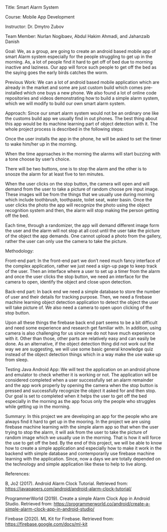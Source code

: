 Title: Smart Alarm System 

Course: Mobile App Development 

Instructor: Dr. Dmytro Zubov 

Team Member: Nurlan Nogibaev, Abdul Hakim Ahmadi, and Jahanzaib Danish 

Goal: We, as a group, are going to create an android based mobile app of smart Alarm system especially for the people struggling to get up in the morning. As, a lot of people find it hard to get off of bed due to morning inactive and laziness. Our app will force such people to get off the bed as the saying goes the early birds catches the worm. 

Previous Work: We can a lot of android based mobile application which are already in the market and some are just custom build which comes pre-installed which one buys a new phone. We also found a lot of online code repositories and videos demonstrating how to build a simple alarm system, which we will modify to build our own smart alarm system. 

Approach: Since our smart alarm system would not be an ordinary one like the customs build  app we usually find in out phones. The best thing about this app would be its machine learning part of object detection with it. The whole project process is described in the following steps: 

Once the user installs the app in the phone, he will be asked to set the timer to wake him/her up in the morning. 

When the time approaches in the morning the alarms will start buzzing with a tone choose by user’s choice. 

There will be two buttons, one is to stop the alarm and the other is to snooze the alarm for at least  five to ten minutes. 

When the user clicks on the stop button, the camera will open and will demand from the user to take a picture of random choose pre input image. These images will be from the things that we usually use during morning which include toothbrush, toothpaste, toilet seat, water basin. Once the user clicks the photo the app will recognize the photo using the object recognition system and then, the alarm will stop making the person getting off the bed. 

Each time, through a randomizer, the app will demand different image form the user and the alarm will not stop at all cost until the user take the picture of the object the app demands. One cannot upload a photo from the gallery, rather the user can only use the camera to take the picture. 

Methodology:  

Front-end part: In the front-end part we don’t need much fancy interface of the complex application, rather we just need a sign-up page to keep track of the user. Then an interface where a user to set up a timer from the alarm and once the user clicks the stop button, we need an interface for the camera to open, identify the object and close upon detection. 

Back-end part: In back end we need a simple database to store the number of user and their details for tracking purpose. Then, we need a firebase machine learning object detection application to detect the object the user will take picture of. We also need a camera to open upon clicking of the stop button. 

Upon all these things the firebase back end part seems to be a bit difficult and need some experience and research get familiar with. In addition, using camera is also challenging for us since we do not have much experience with it. Other than those, other parts are relatively easy and can easily be done. As an alternative, if the object detection thing did not work out the way we are suggesting, we will use some basic general knowledge quiz instead of the object detection things which in a way make the use wake up from sleep. 

Testing Java Android App: We will test the application on an android phone and emulator to check whether it is working or not. The application will be considered completed when a user successfully set an alarm remainder and the app work properly by opening the camera when the stop button is pressed and successfully recognize the object it asked for and then stop. Our goal is set to completed when it helps the user to get off the bed especially in the morning as the app focus only the people who struggles while getting up in the morning. 

Summary: In this project we are developing an app for the people who are always find it hard to get up in the mooring. In the project we are using firebase machine learning with the simple alarm app so that when the user trying to stop the alarm, it will ask from the user to take the picture of random image which we usually use in the morning. That is how it will force the use to get off the bed. By the end of this project, we will be able to know how to create a simple application and especially how to make it work in the backend with simple database and contemporarily use firebase machine learning with the application. Since, now a days we are totally depended on the technology and simple application like these to help to live along. 

References:  

B, Jo2 (2017). Android Alarm Clock Tutorial. Retrieved from: https://javapapers.com/android/android-alarm-clock-tutorial/ 

ProgrammerWorld (2019). Create a simple Alarm Clock App in Android Studio. Retrieved from: https://programmerworld.co/android/create-a-simple-alarm-clock-app-in-android-studio/ 

Firebase (2020). ML Kit for Firebase. Retrieved from: https://firebase.google.com/docs/ml-kit 

 

 

 
